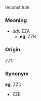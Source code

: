 reconstitute
### Meaning
+ _adj_: ZZA
    + __eg__: ZZB

### Origin

ZZC

### Synonym

__eg__: ZZD

+ ZZE



